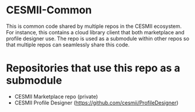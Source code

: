 # CESMII-Common
This is common code shared by multiple repos in the CESMII ecosystem. For instance, this contains a cloud library client that both marketplace and profile designer use. The repo is used as a submodule within other repos so that multiple repos can seamlessly share this code. 

# Repositories that use this repo as a submodule
- CESMII Marketplace repo (private)
- CESMII Profile Designer (https://github.com/cesmii/ProfileDesigner)
